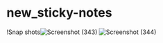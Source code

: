 ﻿# new_sticky-notes
!Snap shots![Screenshot (343)](https://user-images.githubusercontent.com/70562454/191044153-cd006e92-4ca7-4ae8-ad31-37c34c91a872.png)
![Screenshot (344)](https://user-images.githubusercontent.com/70562454/191044163-f06bf0cd-aad7-4945-92e3-ab08e1d0bff5.png)
